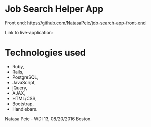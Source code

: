 
# Job Search Helper App

Front end: https://github.com/NatasaPeic/job-search-app-front-end

Link to live-application:

# Technologies used

- Ruby,
- Rails,
- PostgreSQL,
- JavaScript,
- jQuery,
- AJAX,
- HTML/CSS,
- Bootstrap,
- Handlebars.



Natasa Peic - WDI 13, 08/20/2016 Boston.
